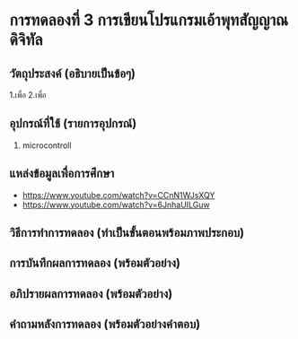 # การทดลองที่ 3 การเขียนโปรแกรมเอ้าพุทสัญญาณดิจิทัล

## วัตถุประสงค์ (อธิบายเป็นข้อๆ)
1.เพื่อ
2.เพื่อ

## อุปกรณ์ที่ใช้ (รายการอุปกรณ์)
1. microcontroll


## แหล่งข้อมูลเพื่อการศึกษา
- https://www.youtube.com/watch?v=CCnN1WJsXQY
- https://www.youtube.com/watch?v=6JnhaUILGuw

## วิธีการทำการทดลอง (ทำเป็นขั้นตอนพร้อมภาพประกอบ)

## การบันทึกผลการทดลอง (พร้อมตัวอย่าง)

## อภิปรายผลการทดลอง (พร้อมตัวอย่าง)

## คำถามหลังการทดลอง (พร้อมตัวอย่างคำตอบ)
